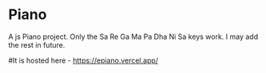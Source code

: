 # Piano
A js Piano project. Only the Sa Re Ga Ma Pa Dha Ni Sa keys work. I may add the rest in future. 

#It is hosted here - https://epiano.vercel.app/
